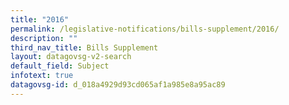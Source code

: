```yaml
---
title: "2016"
permalink: /legislative-notifications/bills-supplement/2016/
description: ""
third_nav_title: Bills Supplement
layout: datagovsg-v2-search
default_field: Subject
infotext: true
datagovsg-id: d_018a4929d93cd065af1a985e8a95ac89
---
```

